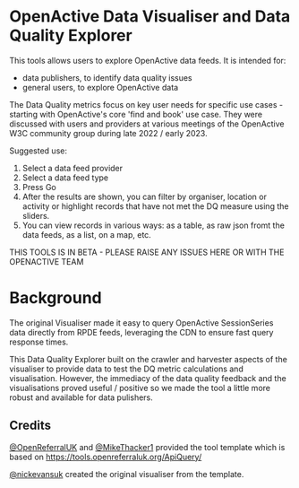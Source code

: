 # OpenActive Data Visualiser and Data Quality Explorer

This tools allows users to explore OpenActive data feeds. It is intended for:
- data publishers, to identify data quality issues
- general users, to explore OpenActive data 

The Data Quality metrics focus on key user needs for specific use cases - starting with OpenActive's core 'find and book' use case. They were discussed with users and providers at various meetings of the OpenActive W3C community group during late 2022 / early 2023.

Suggested use:
1. Select a data feed provider
2. Select a data feed type
3. Press Go
4. After the results are shown, you can filter by organiser, location or activity or highlight records that have not met the DQ measure using the sliders.
5. You can view records in various ways: as a table, as raw json fromt the data feeds, as a list, on a map, etc.

THIS TOOLS IS IN BETA - PLEASE RAISE ANY ISSUES HERE OR WITH THE OPENACTIVE TEAM

# Background

The original Visualiser made it easy to query OpenActive SessionSeries data directly from RPDE feeds, leveraging the CDN to ensure fast query response times.

This Data Quality Explorer built on the crawler and harvester aspects of the visualiser to provide data to test the DQ metric calculations and visualisation. However, the immediacy of the data quality feedback and the visualisations proved useful / positive so we made the tool a little more robust and available for data pulishers.


## Credits

[@OpenReferralUK](https://github.com/OpenReferralUK/) and [@MikeThacker1](https://github.com/MikeThacker1) provided the tool template which is based on https://tools.openreferraluk.org/ApiQuery/

[@nickevansuk](https://github.com/nickevansuk/) created the original visualiser from the template.